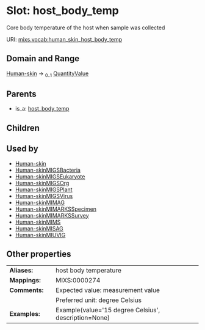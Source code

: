 
# Slot: host_body_temp


Core body temperature of the host when sample was collected

URI: [mixs.vocab:human_skin_host_body_temp](https://w3id.org/mixs/vocab/human_skin_host_body_temp)


## Domain and Range

[Human-skin](Human-skin.md) &#8594;  <sub>0..1</sub> [QuantityValue](QuantityValue.md)

## Parents

 *  is_a: [host_body_temp](host_body_temp.md)

## Children


## Used by

 * [Human-skin](Human-skin.md)
 * [Human-skinMIGSBacteria](Human-skinMIGSBacteria.md)
 * [Human-skinMIGSEukaryote](Human-skinMIGSEukaryote.md)
 * [Human-skinMIGSOrg](Human-skinMIGSOrg.md)
 * [Human-skinMIGSPlant](Human-skinMIGSPlant.md)
 * [Human-skinMIGSVirus](Human-skinMIGSVirus.md)
 * [Human-skinMIMAG](Human-skinMIMAG.md)
 * [Human-skinMIMARKSSpecimen](Human-skinMIMARKSSpecimen.md)
 * [Human-skinMIMARKSSurvey](Human-skinMIMARKSSurvey.md)
 * [Human-skinMIMS](Human-skinMIMS.md)
 * [Human-skinMISAG](Human-skinMISAG.md)
 * [Human-skinMIUVIG](Human-skinMIUVIG.md)

## Other properties

|  |  |  |
| --- | --- | --- |
| **Aliases:** | | host body temperature |
| **Mappings:** | | MIXS:0000274 |
| **Comments:** | | Expected value: measurement value |
|  | | Preferred unit: degree Celsius |
| **Examples:** | | Example(value='15 degree Celsius', description=None) |

